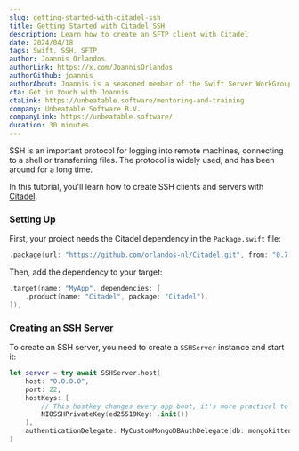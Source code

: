 ```yaml
---
slug: getting-started-with-citadel-ssh
title: Getting Started with Citadel SSH
description: Learn how to create an SFTP client with Citadel
date: 2024/04/18
tags: Swift, SSH, SFTP
author: Joannis Orlandos
authorLink: https://x.com/JoannisOrlandos
authorGithub: joannis
authorAbout: Joannis is a seasoned member of the Swift Server WorkGroup, and the co-founder of Unbeatable Software B.V. If you're looking to elevate your team's capabilities or need expert guidance on Swift backend development, consider hiring him.
cta: Get in touch with Joannis
ctaLink: https://unbeatable.software/mentoring-and-training
company: Unbeatable Software B.V.
companyLink: https://unbeatable.software/
duration: 30 minutes
---
```


SSH is an important protocol for logging into remote machines, connecting to a shell or transferring files. The protocol is widely used, and has been around for a long time.

In this tutorial, you'll learn how to create SSH clients and servers with [Citadel](https://github.com/orlandos-nl/Citadel).

### Setting Up

First, your project needs the Citadel dependency in the `Package.swift` file:

```swift
.package(url: "https://github.com/orlandos-nl/Citadel.git", from: "0.7.0"),
```
    
Then, add the dependency to your target:

```swift
.target(name: "MyApp", dependencies: [
    .product(name: "Citadel", package: "Citadel"),
]),
```

### Creating an SSH Server

To create an SSH server, you need to create a `SSHServer` instance and start it:

```swift
let server = try await SSHServer.host(
    host: "0.0.0.0",
    port: 22,
    hostKeys: [
        // This hostkey changes every app boot, it's more practical to use a pre-generated one
        NIOSSHPrivateKey(ed25519Key: .init())
    ],
    authenticationDelegate: MyCustomMongoDBAuthDelegate(db: mongokitten)
)
```